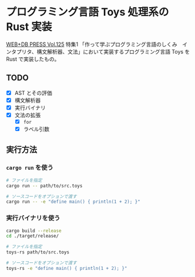 # プログラミング言語 Toys 処理系の Rust 実装

[WEB+DB PRESS Vol.125](https://gihyo.jp/magazine/wdpress/archive/2021/vol125) 特集1 「作って学ぶプログラミング言語のしくみ　インタプリタ、構文解析器、文法」において実装するプログラミング言語 Toys を Rust で実装したもの。

## TODO

- [x] AST とその評価
- [x] 構文解析器
- [x] 実行バイナリ
- [x] 文法の拡張
  - [x] `for`
  - [x] ラベル引数

## 実行方法

### `cargo run` を使う

```sh
# ファイルを指定
cargo run -- path/to/src.toys

# ソースコードをオプションで渡す
cargo run -- -e "define main() { println(1 + 2); }"
```

### 実行バイナリを使う

```sh
cargo build --release
cd ./target/release/
```

```sh
# ファイルを指定
toys-rs path/to/src.toys

# ソースコードをオプションで渡す
toys-rs -e "define main() { println(1 + 2); }"
```
